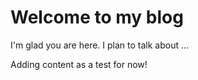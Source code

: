 # Welcome to my blog

I'm glad you are here. I plan to talk about ...

Adding content as a test for now!
